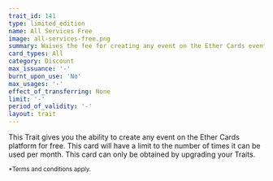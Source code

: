 ```yaml
---
trait_id: 141
type: limited_edition
name: All Services Free
image: all-services-free.png
summary: Waives the fee for creating any event on the Ether Cards event platform.
card_types: All
category: Discount
max_issuance: '-'
burnt_upon_use: 'No'
max_usages: '-'
effect_of_transferring: None
limit: '-'
period_of_validity: '-'
layout: trait
---
```



This Trait gives you the ability to create any event on the Ether Cards platform for free. This card will have a limit to the number of times it can be used per month. This card can only be obtained by upgrading your Traits. 

<small>*Terms and conditions apply.</small>

